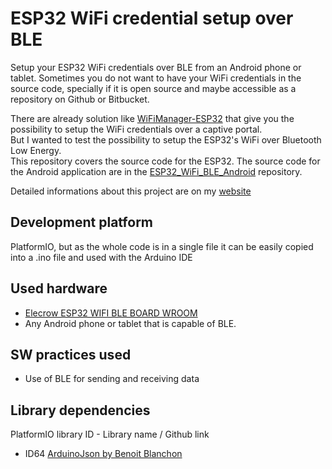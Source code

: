 # ESP32 WiFi credential setup over BLE
Setup your ESP32 WiFi credentials over BLE from an Android phone or tablet.
Sometimes you do not want to have your WiFi credentials in the source code, specially if it is open source and maybe accessible as a repository on Github or Bitbucket.

There are already solution like [WiFiManager-ESP32](https://github.com/zhouhan0126/WIFIMANAGER-ESP32) that give you the possibility to setup the WiFi credentials over a captive portal.    
But I wanted to test the possibility to setup the ESP32's WiFi over Bluetooth Low Energy.    
This repository covers the source code for the ESP32. The source code for the Android application are in the [ESP32_WiFi_BLE_Android](https://bitbucket.org/beegee1962/esp32_wifi_ble_android) repository.    

Detailed informations about this project are on my [website](https://desire.giesecke.tk/index.php/2018/04/06/esp32-wifi-setup-over-ble/) 

## Development platform
PlatformIO, but as the whole code is in a single file it can be easily copied into a .ino file and used with the Arduino IDE

## Used hardware
- [Elecrow ESP32 WIFI BLE BOARD WROOM](https://circuit.rocks/esp32-wifi-ble-board-wroom.html?search=ESP32)		
- Any Android phone or tablet that is capable of BLE.		

## SW practices used
- Use of BLE for sending and receiving data

## Library dependencies		
PlatformIO library ID - Library name / Github link    
- ID64 [ArduinoJson by Benoit Blanchon](https://github.com/bblanchon/ArduinoJson)		